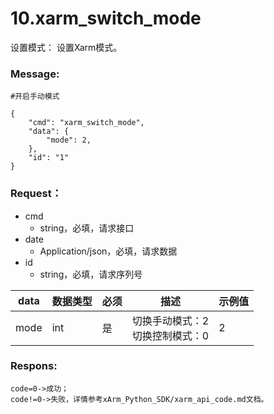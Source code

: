 # 10.xarm\_switch\_mode



设置模式：
设置Xarm模式。

### Message: 

```
#开启手动模式

{
    "cmd": "xarm_switch_mode",
    "data": {
        "mode": 2,
    },
    "id": "1"
}
```




### Request： 

* cmd
  * string，必填，请求接口
* date
  * Application/json，必填，请求数据
* id
  * string，必填，请求序列号


| data   | 数据类型 | 必须 | 描述                  | 示例值 |
|--------|----------|------|-----------------------|--------|
|mode | int   | 是   | 切换手动模式：2<br>       切换控制模式：0 | 2   |



### Respons:

```
code=0->成功；
code!=0->失败，详情参考xArm_Python_SDK/xarm_api_code.md文档。
```



